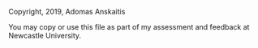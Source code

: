 
Copyright, 2019, Adomas Anskaitis

You may copy or use this file as part of my assessment and feedback at Newcastle University.
